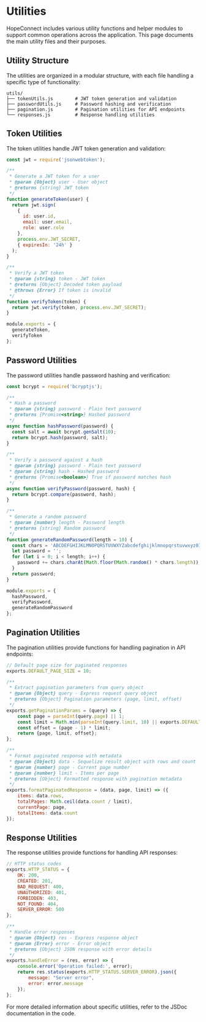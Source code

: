 # Utilities

HopeConnect includes various utility functions and helper modules to support common operations across the application. This page documents the main utility files and their purposes.

## Utility Structure

The utilities are organized in a modular structure, with each file handling a specific type of functionality:

```
utils/
├── tokenUtils.js        # JWT token generation and validation
├── passwordUtils.js     # Password hashing and verification
├── pagination.js        # Pagination utilities for API endpoints
└── responses.js         # Response handling utilities
```

## Token Utilities

The token utilities handle JWT token generation and validation:

```javascript
const jwt = require('jsonwebtoken');

/**
 * Generate a JWT token for a user
 * @param {Object} user - User object
 * @returns {string} JWT token
 */
function generateToken(user) {
  return jwt.sign(
    { 
      id: user.id,
      email: user.email,
      role: user.role
    },
    process.env.JWT_SECRET,
    { expiresIn: '24h' }
  );
}

/**
 * Verify a JWT token
 * @param {string} token - JWT token
 * @returns {Object} Decoded token payload
 * @throws {Error} If token is invalid
 */
function verifyToken(token) {
  return jwt.verify(token, process.env.JWT_SECRET);
}

module.exports = {
  generateToken,
  verifyToken
};
```

## Password Utilities

The password utilities handle password hashing and verification:

```javascript
const bcrypt = require('bcryptjs');

/**
 * Hash a password
 * @param {string} password - Plain text password
 * @returns {Promise<string>} Hashed password
 */
async function hashPassword(password) {
  const salt = await bcrypt.genSalt(10);
  return bcrypt.hash(password, salt);
}

/**
 * Verify a password against a hash
 * @param {string} password - Plain text password
 * @param {string} hash - Hashed password
 * @returns {Promise<boolean>} True if password matches hash
 */
async function verifyPassword(password, hash) {
  return bcrypt.compare(password, hash);
}

/**
 * Generate a random password
 * @param {number} length - Password length
 * @returns {string} Random password
 */
function generateRandomPassword(length = 10) {
  const chars = 'ABCDEFGHIJKLMNOPQRSTUVWXYZabcdefghijklmnopqrstuvwxyz0123456789!@#$%^&*()';
  let password = '';
  for (let i = 0; i < length; i++) {
    password += chars.charAt(Math.floor(Math.random() * chars.length));
  }
  return password;
}

module.exports = {
  hashPassword,
  verifyPassword,
  generateRandomPassword
};
```

## Pagination Utilities

The pagination utilities provide functions for handling pagination in API endpoints:

```javascript
// Default page size for paginated responses
exports.DEFAULT_PAGE_SIZE = 10;

/**
 * Extract pagination parameters from query object
 * @param {Object} query - Express request query object
 * @returns {Object} Pagination parameters (page, limit, offset)
 */
exports.getPaginationParams = (query) => {
    const page = parseInt(query.page) || 1;
    const limit = Math.min(parseInt(query.limit, 10) || exports.DEFAULT_PAGE_SIZE, exports.DEFAULT_PAGE_SIZE);
    const offset = (page - 1) * limit;
    return {page, limit, offset};
};

/**
 * Format paginated response with metadata
 * @param {Object} data - Sequelize result object with rows and count
 * @param {number} page - Current page number
 * @param {number} limit - Items per page
 * @returns {Object} Formatted response with pagination metadata
 */
exports.formatPaginatedResponse = (data, page, limit) => ({
    items: data.rows,
    totalPages: Math.ceil(data.count / limit),
    currentPage: page,
    totalItems: data.count
});
```

## Response Utilities

The response utilities provide functions for handling API responses:

```javascript
// HTTP status codes
exports.HTTP_STATUS = {
    OK: 200, 
    CREATED: 201, 
    BAD_REQUEST: 400, 
    UNAUTHORIZED: 401, 
    FORBIDDEN: 403, 
    NOT_FOUND: 404, 
    SERVER_ERROR: 500
};

/**
 * Handle error responses
 * @param {Object} res - Express response object
 * @param {Error} error - Error object
 * @returns {Object} JSON response with error details
 */
exports.handleError = (res, error) => {
    console.error('Operation failed:', error);
    return res.status(exports.HTTP_STATUS.SERVER_ERROR).json({
        message: "Server error", 
        error: error.message
    });
};
```

For more detailed information about specific utilities, refer to the JSDoc documentation in the code.
